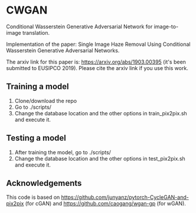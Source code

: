 # CWGAN
Conditional Wasserstein Generative Adversarial Network for image-to-image translation.

Implementation of the paper: Single Image Haze Removal Using Conditional Wasserstein Generative Adversarial Networks.

The arxiv link for this paper is: https://arxiv.org/abs/1903.00395 (it's been submitted to EUSIPCO 2019). Please cite the arxiv link if you use this work.

## Training a model

1. Clone/download the repo
2. Go to ./scripts/
3. Change the database location and the other options in train_pix2pix.sh and execute it.

## Testing a model

1. After training the model, go to ./scripts/
2. Change the database location and the other options in test_pix2pix.sh and execute it.



## Acknowledgements
This code is based on https://github.com/junyanz/pytorch-CycleGAN-and-pix2pix (for cGAN) and https://github.com/caogang/wgan-gp (for wGAN).
